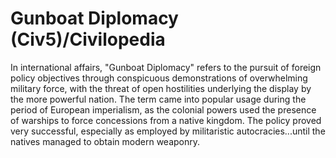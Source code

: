 # Gunboat Diplomacy (Civ5)/Civilopedia

In international affairs, "Gunboat Diplomacy" refers to the pursuit of foreign policy objectives through conspicuous demonstrations of overwhelming military force, with the threat of open hostilities underlying the display by the more powerful nation. The term came into popular usage during the period of European imperialism, as the colonial powers used the presence of warships to force concessions from a native kingdom. The policy proved very successful, especially as employed by militaristic autocracies...until the natives managed to obtain modern weaponry.
